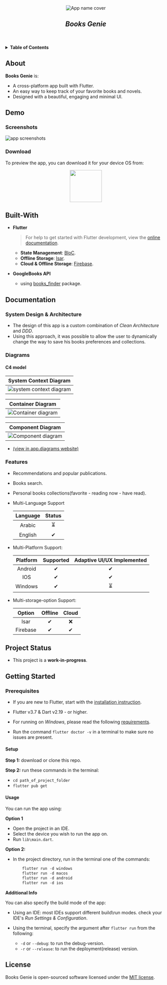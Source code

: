 <div align="center">
<img src="/assets/app%20name%20cover.png" alt="App name cover"/>
</div>
<div align="center"><h2><i>Books Genie</i></h2></div>
<br/><br/>
<details>
  <summary><b>Table of Contents</b></summary>
  
- [About](#about)
- [Demo](#demo)
  - [Screenshots](#screenshots)
  - [Download](#download)
- [Built-With](#built-with)
- [Documentation](#documentation)
  - [System Design \& Architecture](#system-design--architecture)
  - [Diagrams](#diagrams)
  - [Features](#features)
- [Project Status](#project-status)
- [Getting Started](#getting-started)
  - [Prerequisites](#prerequisites)
    - [Setup](#setup)
    - [Usage](#usage)
- [License](#license)
</details>

## About

**Books Genie** is:

- A cross-platform app built with Flutter.
- An easy way to keep track of your favorite books and novels.
- Designed with a beautiful, engaging and minimal UI.  

## Demo

### Screenshots

![app screenshots](assets/screenshots.png)

### Download

To preview the app, you can download it for your device OS from:
 <p align="center" style="align-items:center">
 <a href="https://github.com/DMouayad/BooksGenie/releases/tag/V1.0.0" rel="GitHub Releases">
 <img width="100" height="100" src="https://telegra.ph/file/21bb2cc648561f192cea4.png"></a>
</p>

## Built-With

- **Flutter**
    >For help to get started with Flutter development, view the [online documentation](https://docs.flutter.dev/).

  - **State Management**: [BloC](https://bloclibrary.dev/).
  - **Offline Storage**: [Isar](https://isar.dev/).
  - **Cloud & Offline Storage**: [Firebase](https://firebase.google.com/docs/).

- **GoogleBooks API**
  - using [books_finder](https://pub.dev/packages/books_finder) package.

## Documentation

### System Design & Architecture

- The design of this app is a custom combination of *Clean Architecture* and *DDD*.
- Using this approach, it was possible to allow the user to dynamically change the way to save his books preferences and
collections.

### Diagrams

#### C4 model 

| System Context Diagram|
| -------------- |
| ![system context diagram](assets/diagrams/system.png)|

| Container Diagram |
| -------------- |
| ![Container diagram](assets/diagrams/container.png)|

| Component Diagram |
| -------------- |
| ![Component diagram](assets/diagrams/component.png)|

- [(view in app.diagrams website)](https://shorturl.at/aepqK)

### Features

- Recommendations and popular publications.
- Books search.
- Personal books collections(favorite - reading now - have read).

- Multi-Language Support

  |   Language   |  Status |
  |:---------:|:---------:|
  | Arabic        | ⏳    |
  | English        | ✔   |
  
- Multi-Platform Support:

  | Platform | Supported | Adaptive UI/UX Implemented |
  |:--------:|:---------:|:--------------------------:|
  | Android  |     ✔     |             ✔             |
  |   IOS    |     ✔     |             ✔            |
  | Windows  |     ✔     |             ⏳             |

- Multi-storage-option Support:

  | Option | Offline | Cloud |
  |:--------:|:---------:|:--------------------------:|
  | Isar  |     ✔     |             ❌             |
  |   Firebase    |     ✔     |             ✔            |

## Project Status

- This project is a **work-in-progress**.

## Getting Started

### Prerequisites

- If you are new to Flutter, start with the [installation instruction](https://flutter.io/docs/get-started/install).

- Flutter v3.7 & Dart v2.19 - or higher.

- For running on *Windows*, please read the following [requirements](https://docs.flutter.dev/development/platform-integration/desktop#requirements).

- Run the command `flutter doctor -v` in a terminal to make sure no issues are present.

#### Setup

**Step 1:** download or clone this repo.

**Step 2:** run these commands in the terminal:

- `cd path_of_project_folder`
- `flutter pub get`

#### Usage

You can run the app using:

**Option 1**

- Open the project in an IDE.
- Select the device you wish to run the app on.
- Run `lib\main.dart`.

**Option 2:**

- In the project directory, run in the terminal one of the commands:

  ```dart
      flutter run -d windows
      flutter run -d macos
      flutter run -d android
      flutter run -d ios
  ```  

**Additional Info**

You can also specify the build mode of the app:

- Using an IDE: most IDEs support different build\run modes. check your IDE's *Run Settings & Configuration*.

- Using the terminal, specify the argument after `flutter run` from the following:

  - `-d` or `--debug`: to run the debug-version.
  - `-r` or `--release`: to run the deployment(release) version.

## License

Books Genie is open-sourced software licensed under the [MIT license](https://opensource.org/licenses/MIT).
